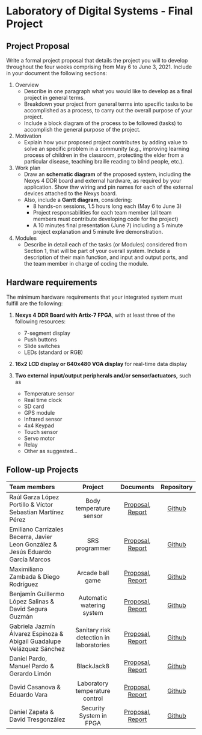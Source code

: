 # Laboratory of Digital Systems - Final Project

## Project Proposal
Write a formal project proposal that details the project you will to develop throughout the four weeks comprising from May 6 to June 3, 2021. Include in your document the following sections:

1. Overview
    - Describe in one paragraph what you would like to develop as a final project in general terms. 
    - Breakdown your project from general terms into specific tasks to be accomplished as a process, to carry out the overall purpose of your project.
    - Include a block diagram of the process to be followed (tasks) to accomplish the general purpose of the project.
2. Motivation
    - Explain how your proposed project contributes by adding value to solve an specific problem in a community (_e.g.,_ improving learning process of children in the classroom, protecting the elder from a particular disease, teaching braille reading to blind people, etc.). 
3. Work plan
    - Draw an __schematic diagram__ of the proposed system, including the Nexys 4 DDR board and external hardware, as required by your application. Show thw wiring and pin names for each of the external devices attached to the Nexys board. 
    - Also, include a __Gantt diagram__, considering:
        - 8 hands-on sessions, 1.5 hours long each (May 6 to June 3)
        - Project responsabilities for each team member (all team members must contribute developing code for the project)
        - A 10 minutes final presentation (June 7) including a 5 minute project explanation and 5 minute live demonstration. 
4. Modules
    - Describe in detail each of the tasks (or Modules) considered from Section 1, that will be part of your overall system. Include a description of their main function, and input and output ports, and the team member in charge of coding the module. 

## Hardware requirements
The minimum hardware requirements that your integrated system must fulfill are the following:
1. __Nexys 4 DDR Board with Artix-7 FPGA__, with at least three of the following resources:
    - 7-segment display
    - Push buttons
    - Slide switches
    - LEDs (standard or RGB)

2. __16x2 LCD display or 640x480 VGA display__ for real-time data display
3. __Two external input/output peripherals and/or sensor/actuators,__ such as
    - Temperature sensor
    - Real time clock
    - SD card
    - GPS module
    - Infrared sensor
    - 4x4 Keypad
    - Touch sensor
    - Servo motor
    - Relay
    - Other as suggested...

## Follow-up Projects

Team members | Project | Documents | Repository
:--- | :---: | :---: | :---: 
Raúl Garza López Portillo & Víctor Sebastian Martínez Pérez | Body temperature sensor | [Proposal](https://drive.google.com/file/d/1Ex9dVNBCGNWeaRpNwDjdPzN-nwFBNImW/view?usp=sharing), [Report](https://drive.google.com/file/d/135lNrrC9CYPAW1HZMlfs8mx3jcqN9Y_T/view?usp=sharing) | [Github](https://github.com/Raulgarza98/Proyecto-final-laboratorio-SDA)
Emiliano Carrizales Becerra, Javier Leon González & Jesús Eduardo García Marcos | SRS programmer | [Proposal](https://drive.google.com/file/d/1I_Itmub9VHnd4mAM4gGoPEXti-Gd1HdA/view?usp=sharing), [Report](https://drive.google.com/file/d/10vRLEFOC99OswwuJLS1BDKWEr0mRuUFI/view?usp=sharing) | [Github](https://github.com/Jav909/SistemasDig)
Maximiliano Zambada & Diego Rodríguez | Arcade ball game | [Proposal](https://drive.google.com/file/d/1ZW9_BHHRxTGPp2RE2ID45C2fKkmgI57A/view?usp=sharing), [Report](https://drive.google.com/file/d/1T5ybAvTg3lqelOVSwhrgd3utfabYMzrX/view?usp=sharing) | [Github](https://github.com/MaxZambada/LabSistemas_Final)
Benjamín Guillermo López Salinas & David Segura Guzmán | Automatic watering system | [Proposal](https://drive.google.com/file/d/1GMDz6t5gl1tlF94USL3vn46ESAoCXNvz/view?usp=sharing), [Report](https://drive.google.com/file/d/134q7AXLK05AZq9c2wNu_k7BQYskobxMR/view?usp=sharing) | [Github](https://github.com/A01383127BenjaminLopez/Proyecto-Final-LAB-SDA)
Gabriela Jazmín Álvarez Espinoza & Abigail Guadalupe Velázquez Sánchez | Sanitary risk detection in laboratories | [Proposal](https://drive.google.com/file/d/1lY1F20MBfmvKgrDCpeZ6YtJUz1wmycDM/view?usp=sharing), [Report](https://drive.google.com/file/d/12KSNMu8dDrdzRR4oL8ukNR69wnhDChNL/view?usp=sharing) | [Github](https://github.com/abivlqz1907/ProyectoFinalNEXYS4DDR)
Daniel Pardo, Manuel Pardo & Gerardo Limón | BlackJack8 | [Proposal](https://drive.google.com/file/d/1D_pzDvEAirwBccEeWXSKfTqXeutrWcNk/view?usp=sharing), [Report](https://drive.google.com/file/d/1D8kFzdh_nzxBEqbkTVvLqDgV9DuF-rW9/view?usp=sharing) | [Github](https://github.com/manuelp19/BlackJack8_vhdl)
David Casanova & Eduardo Vara | Laboratory temperature control | [Proposal](https://drive.google.com/file/d/1lUHpG9NwXeqB96dG1byprCSlG3XatbkU/view?usp=sharing), [Report](https://drive.google.com/file/d/1uWWNYibIDfa9Sm9oiaiRysmzFtp2vxWa/view?usp=sharing) | [Github](https://github.com/dacasanovat/ProyectoFinalSDA)
Daniel Zapata & David Tresgonzález | Security System in FPGA | [Proposal](https://drive.google.com/file/d/1CCl4AX2TixTQDZx1mQViXv3lZrbJytaL/view?usp=sharing), [Report](https://drive.google.com/file/d/1jn89M_txm51xpkkXRuYVwB3gO6UEIkVr/view?usp=sharing) | [Github](https://github.com/danielz1712/ProyectoSistemasDigitalesAvanzados)



